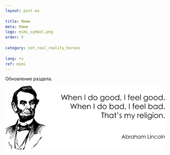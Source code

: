 ```yaml
---
layout: post-ea

title: Мими
meta: Мими
logo: mimi_symbol.png
order: 5

category: not_real_reality_heroes

lang: ru
ref: mimi
---
```


Обновление раздела.

<a data-fancybox="gallery" href="/img/programming/Lincoln.png"><img src="/img/programming/Lincoln.png" alt=""></a>
